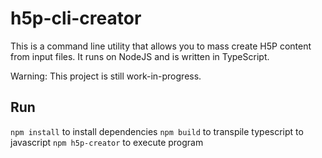 # h5p-cli-creator

This is a command line utility that allows you to mass create H5P content from input files. It runs on NodeJS and is written in TypeScript.

Warning: This project is still work-in-progress.

## Run
`npm install` to install dependencies
`npm build` to transpile typescript to javascript
`npm h5p-creator` to execute program
